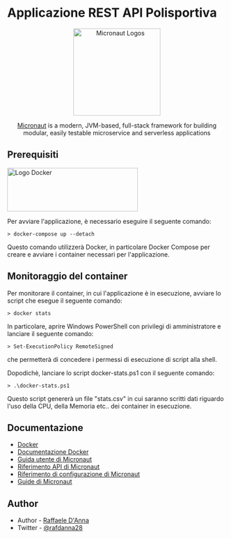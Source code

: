 [//]: # (## Micronaut 3.9.3 Documentation)

[//]: # ()
[//]: # (- [User Guide]&#40;https://docs.micronaut.io/3.9.3/guide/index.html&#41;)

[//]: # (- [API Reference]&#40;https://docs.micronaut.io/3.9.3/api/index.html&#41;)

[//]: # (- [Configuration Reference]&#40;https://docs.micronaut.io/3.9.3/guide/configurationreference.html&#41;)

[//]: # (- [Micronaut Guides]&#40;https://guides.micronaut.io/index.html&#41;)

[//]: # (---)

[//]: # ()
[//]: # (- [Micronaut Maven Plugin documentation]&#40;https://micronaut-projects.github.io/micronaut-maven-plugin/latest/&#41;)

[//]: # (## Feature test-resources documentation)

[//]: # ()
[//]: # (- [Micronaut Test Resources documentation]&#40;https://micronaut-projects.github.io/micronaut-test-resources/latest/guide/&#41;)

[//]: # ()
[//]: # ()
[//]: # (## Feature http-client documentation)

[//]: # ()
[//]: # (- [Micronaut HTTP Client documentation]&#40;https://docs.micronaut.io/latest/guide/index.html#httpClient&#41;)

[//]: # ()
[//]: # ()
[//]: # (## Feature openapi documentation)

[//]: # ()
[//]: # (- [Micronaut OpenAPI Support documentation]&#40;https://micronaut-projects.github.io/micronaut-openapi/latest/guide/index.html&#41;)

[//]: # ()
[//]: # (- [https://www.openapis.org]&#40;https://www.openapis.org&#41;)

[//]: # ()
[//]: # ()
[//]: # (## Feature jdbc-tomcat documentation)

[//]: # ()
[//]: # (- [Micronaut Tomcat JDBC Connection Pool documentation]&#40;https://micronaut-projects.github.io/micronaut-sql/latest/guide/index.html#jdbc&#41;)

[//]: # ()
[//]: # ()

# Applicazione REST API Polisportiva

<p align="center">
  <a href="https://micronaut.io/" target="blank"><img src="https://objectcomputing.com/files/8216/2275/4539/sally_micronaut_mascot.svg" width="200" alt="Micronaut Logos" /></a>
</p>
<p align="center"><a href="https://micronaut.io/" target="_blank">Micronaut</a> is a modern, JVM-based, full-stack framework for building modular, easily testable microservice and serverless applications</p> <p align="center">

## Prerequisiti

<a href="https://www.docker.com/" target="blank"><img src="https://www.docker.com/wp-content/uploads/2022/03/Docker-Logo-White-RGB_Horizontal.png" alt="Logo Docker" width="300" height="100"></a>

Per avviare l'applicazione, è necessario eseguire il seguente comando:

```shell
> docker-compose up --detach
```
Questo comando utilizzerà Docker, in particolare Docker Compose per creare e avviare i container necessari per l'applicazione.

## Monitoraggio del container

Per monitorare il container, in cui l'applicazione è in esecuzione, avviare lo script che esegue il seguente comando:

```shell
> docker stats
```

In particolare, aprire Windows PowerShell con privilegi di amministratore e lanciare il seguente comando:


```shell
> Set-ExecutionPolicy RemoteSigned
```

che permetterà di concedere i permessi di esecuzione di script alla shell.

Dopodichè, lanciare lo script docker-stats.ps1 con il seguente comando:

```shell
> .\docker-stats.ps1
```

Questo script genererà un file "stats.csv" in cui saranno scritti dati riguardo l'uso della CPU, della Memoria etc.. dei container in esecuzione.


## Documentazione

- [Docker](https://www.docker.com/)
- [Documentazione Docker](https://docs.docker.com/)
- [Guida utente di Micronaut](https://docs.micronaut.io/3.9.3/guide/index.html)
- [Riferimento API di Micronaut](https://docs.micronaut.io/3.9.3/api/index.html)
- [Riferimento di configurazione di Micronaut](https://docs.micronaut.io/3.9.3/guide/configurationreference.html)
- [Guide di Micronaut](https://guides.micronaut.io/index.html)



## Author

- Author - [Raffaele D'Anna](https://github.com/rafdan28)
- Twitter - [@rafdanna28](https://twitter.com/rafdanna28)


[//]: # (## Risorse di test)

[//]: # ()
[//]: # (- [Documentazione delle risorse di test di Micronaut]&#40;https://micronaut-projects.github.io/micronaut-test-resources/latest/guide/&#41;)

[//]: # ()
[//]: # (## Client HTTP)

[//]: # ()
[//]: # (- [Documentazione del client HTTP di Micronaut]&#40;https://docs.micronaut.io/latest/guide/index.html#httpClient&#41;)

[//]: # ()
[//]: # (## JDBC Tomcat)

[//]: # ()
[//]: # (- [Documentazione del pool di connessione JDBC Tomcat di Micronaut]&#40;https://micronaut-projects.github.io/micronaut-sql/latest/guide/index.html#jdbc&#41;)
